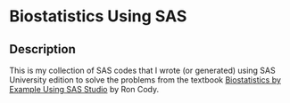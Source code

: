 # Biostatistics Using SAS

## Description ##
This is my collection of SAS codes that I wrote (or generated) using SAS University edition to solve the problems from the textbook [Biostatistics by Example Using SAS Studio](https://www.sas.com/store/books/categories/getting-started/biostatistics-by-example-using-sas-studio/prodBK_69328_en.html) by Ron Cody.


